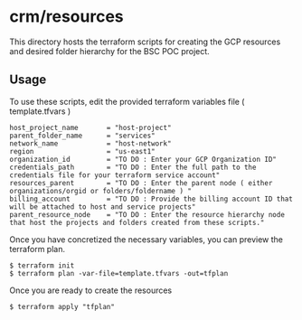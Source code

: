 # crm/resources

This directory hosts the terraform scripts for creating the GCP resources and desired folder hierarchy for the BSC POC project.

## Usage

To use these scripts, edit the provided terraform variables file ( template.tfvars )
```
host_project_name       = "host-project"
parent_folder_name      = "services"
network_name            = "host-network"
region                  = "us-east1"
organization_id         = "TO DO : Enter your GCP Organization ID"
credentials_path        = "TO DO : Enter the full path to the credentials file for your terraform service account"
resources_parent        = "TO DO : Enter the parent node ( either organizations/orgid or folders/foldername ) "
billing_account         = "TO DO : Provide the billing account ID that will be attached to host and service projects"
parent_resource_node    = "TO DO : Enter the resource hierarchy node that host the projects and folders created from these scripts."
```

Once you have concretized the necessary variables, you can preview the terraform plan.
```
$ terraform init
$ terraform plan -var-file=template.tfvars -out=tfplan
```
Once you are ready to create the resources
```
$ terraform apply "tfplan"
```
